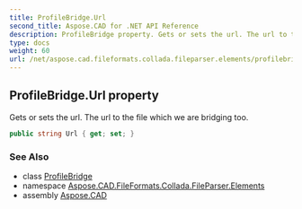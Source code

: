 ```yaml
---
title: ProfileBridge.Url
second_title: Aspose.CAD for .NET API Reference
description: ProfileBridge property. Gets or sets the url. The url to the file which we are bridging too
type: docs
weight: 60
url: /net/aspose.cad.fileformats.collada.fileparser.elements/profilebridge/url/
---
```

## ProfileBridge.Url property

Gets or sets the url. The url to the file which we are bridging too.

```csharp
public string Url { get; set; }
```

### See Also

* class [ProfileBridge](../)
* namespace [Aspose.CAD.FileFormats.Collada.FileParser.Elements](../../profilebridge/)
* assembly [Aspose.CAD](../../../)



